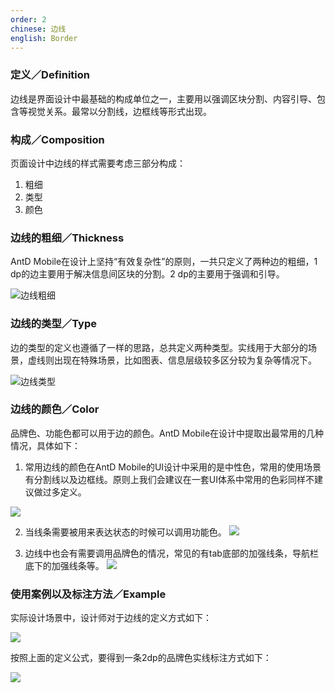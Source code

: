 ```yaml
---
order: 2
chinese: 边线
english: Border
---
```


### 定义／Definition 

边线是界面设计中最基础的构成单位之一，主要用以强调区块分割、内容引导、包含等视觉关系。最常以分割线，边框线等形式出现。 

### 构成／Composition 

页面设计中边线的样式需要考虑三部分构成：
1. 粗细
2. 类型
3. 颜色

### 边线的粗细／Thickness 

AntD Mobile在设计上坚持“有效复杂性”的原则，一共只定义了两种边的粗细，1 dp的边主要用于解决信息间区块的分割。2 dp的主要用于强调和引导。 

![边线粗细](https://os.alipayobjects.com/rmsportal/lVckcTMlWgzhPit.png)

### 边线的类型／Type 

边的类型的定义也遵循了一样的思路，总共定义两种类型。实线用于大部分的场景，虚线则出现在特殊场景，比如图表、信息层级较多区分较为复杂等情况下。

![边线类型](https://os.alipayobjects.com/rmsportal/fadwTnHTuRoSqzF.png) 

### 边线的颜色／Color 

品牌色、功能色都可以用于边的颜色。AntD Mobile在设计中提取出最常用的几种情况，具体如下：

1. 常用边线的颜色在AntD Mobile的UI设计中采用的是中性色，常用的使用场景有分割线以及边框线。原则上我们会建议在一套UI体系中常用的色彩同样不建议做过多定义。

![](https://os.alipayobjects.com/rmsportal/jAnNpDuErCZYeeA.png)

2. 当线条需要被用来表达状态的时候可以调用功能色。
![](https://os.alipayobjects.com/rmsportal/BljXMPoWnijimIt.png)


3. 边线中也会有需要调用品牌色的情况，常见的有tab底部的加强线条，导航栏底下的加强线条等。
![](https://os.alipayobjects.com/rmsportal/fJUkwuevtVzhIsg.png)

### 使用案例以及标注方法／Example 


实际设计场景中，设计师对于边线的定义方式如下： 

![](https://os.alipayobjects.com/rmsportal/LeDplvdgNmGAaAw.png)

按照上面的定义公式，要得到一条2dp的品牌色实线标注方式如下：

![](https://os.alipayobjects.com/rmsportal/iAykOibYnVsIYAi.png)